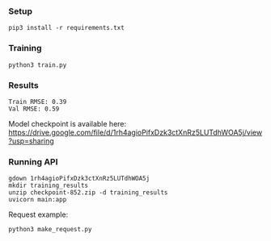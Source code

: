 <h3>Setup</h3>

```pip3 install -r requirements.txt```

<h3>Training</h3>

```python3 train.py```

<h3>Results</h3>

```
Train RMSE: 0.39
Val RMSE: 0.59
```

Model checkpoint is available here: https://drive.google.com/file/d/1rh4agioPifxDzk3ctXnRz5LUTdhWOA5j/view?usp=sharing

<h3>Running API</h3>

```
gdown 1rh4agioPifxDzk3ctXnRz5LUTdhWOA5j
mkdir training_results
unzip checkpoint-852.zip -d training_results
uvicorn main:app
```

Request example:

```python3 make_request.py```


